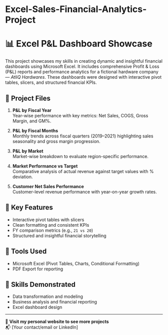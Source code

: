 # Excel-Sales-Financial-Analytics-Project
# 📊 Excel P&L Dashboard Showcase

This project showcases my skills in creating dynamic and insightful financial dashboards using Microsoft Excel. It includes comprehensive Profit & Loss (P&L) reports and performance analytics for a fictional hardware company — *AtliQ Hardwares*. These dashboards were designed with interactive pivot tables, slicers, and structured financial KPIs.

## 📁 Project Files

1. **P&L by Fiscal Year**  
   Year-wise performance with key metrics: Net Sales, COGS, Gross Margin, and GM%.

2. **P&L by Fiscal Months**  
   Monthly trends across fiscal quarters (2019–2021) highlighting sales seasonality and gross margin progression.

3. **P&L by Market**  
   Market-wise breakdown to evaluate region-specific performance.

4. **Market Performance vs Target**  
   Comparative analysis of actual revenue against target values with % deviation.

5. **Customer Net Sales Performance**  
   Customer-level revenue performance with year-on-year growth rates.

## 📌 Key Features

- Interactive pivot tables with slicers
- Clean formatting and consistent KPIs
- FY comparison metrics (e.g., `21 vs 20`)
- Structured and insightful financial storytelling

## 🧰 Tools Used

- Microsoft Excel (Pivot Tables, Charts, Conditional Formatting)
- PDF Export for reporting

## 🎯 Skills Demonstrated

- Data transformation and modeling
- Business analysis and financial reporting
- Excel dashboard design

---

🔗 **Visit my personal website to see more projects**  
📬 [Your contact/email or LinkedIn]

